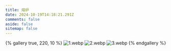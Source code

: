 ```yaml
---
title: 熔炉
date: 2024-10-19T14:18:21.291Z
comments: false
aside: false
sitemap: false
---
```


{% gallery true, 220, 10 %}
![1.webp](https://cdn.jsdmirror.com/gh/bilibiliworld/picgo@main/pixpin/熔炉/1.webp)
![2.webp](https://cdn.jsdmirror.com/gh/bilibiliworld/picgo@main/pixpin/熔炉/2.webp)
![3.webp](https://cdn.jsdmirror.com/gh/bilibiliworld/picgo@main/pixpin/熔炉/3.webp)
{% endgallery %}
